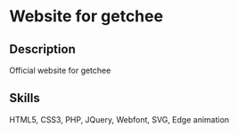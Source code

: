 # Website for getchee
## Description
Official website for getchee
## Skills
HTML5, CSS3, PHP, JQuery, Webfont, SVG, Edge animation
